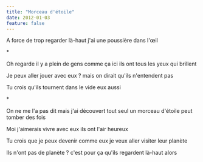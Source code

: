 ```yaml
---
title: "Morceau d'étoile"
date: 2012-01-03
feature: false
---
```


A force de trop regarder là-haut
j'ai une poussière dans l'œil

\*

Oh regarde il y a plein de gens comme ça ici
ils ont tous les yeux qui brillent

Je peux aller jouer avec eux ?
mais on dirait qu'ils n'entendent pas

Tu crois qu'ils tournent dans le vide eux aussi

\*

On ne me l'a pas dit mais j'ai découvert tout seul
un morceau d'étoile peut tomber des fois

Moi j'aimerais vivre avec eux
ils ont l'air heureux

Tu crois que je peux devenir comme eux
je veux aller visiter leur planète

Ils n'ont pas de planète ?
c'est pour ça qu'ils regardent là-haut alors
